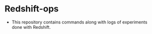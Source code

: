 # Redshift-ops

* This repository contains commands along with logs of experiments done with Redshift.

